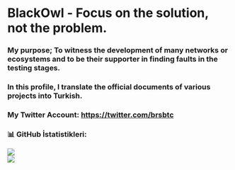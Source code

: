 # BlackOwl - Focus on the solution, not the problem.

### My purpose; To witness the development of many networks or ecosystems and to be their supporter in finding faults in the testing stages.

### In this profile, I translate the official documents of various projects into Turkish.

### My Twitter Account: https://twitter.com/brsbtc

### 📊 GitHub İstatistikleri:
![](https://github-readme-stats.vercel.app/api?username=brsbrc&theme=jolly&hide_border=true&include_all_commits=true&count_private=false)<br/>
![](https://github-readme-streak-stats.herokuapp.com/?user=brsbrc&theme=jolly&hide_border=true)<br/>





